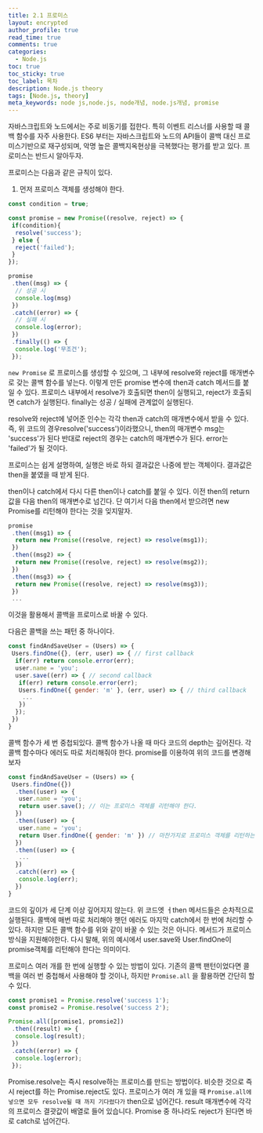```yaml
---
title: 2.1 프로미스
layout: encrypted
author_profile: true
read_time: true
comments: true
categories:
  - Node.js
toc: true
toc_sticky: true
toc_label: 목차
description: Node.js theory
tags: [Node.js, theory]
meta_keywords: node js,node.js, node개념, node.js개념, promise
---
```


자바스크립트와 노드에서는 주로 비동기를 접한다. 특히 이벤트 리스너를 사용할 때 콜백 함수를 자주 사용한다. ES6 부터는 자바스크립트와 노드의 API들이 콜백 대신 프로미스기반으로 재구성되며, 악명 높은 콜백지옥현상을 극복했다는 평가를 받고 있다. 프로미스는 반드시 알아두자.

프로미스는 다음과 같은 규칙이 있다.

1. 먼저 프로미스 객체를 생성해야 한다.

```javascript
const condition = true;

const promise = new Promise((resolve, reject) => {
 if(condition){
  resolve('success');
 } else {
  reject('failed');
 }
});

promise
 .then((msg) => {
  // 성공 시
  console.log(msg)
 })
 .catch((error) => {
  // 실패 시
  console.log(error);
 })
 .finally(() => {
  console.log('무조건');
 });
```

`new Promise` 로 프로미스를 생성할 수 있으며, 그 내부에 resolve와 reject를 매개변수로 갖는 콜백 함수를 넣는다. 이렇게 만든 promise 변수에 then과 catch 메서드를 붙일 수 있다. 프로미스 내부에서 resolve가 호출되면 then이 실행되고, reject가 호출되면 catch가 실행된다. finally는 성공 / 실패에 관계없이 실행된다.

resolve와 reject에 넣어준 인수는 각각 then과 catch의 매개변수에서 받을 수 있다. 즉, 위 코드의 경우resolve('success')이라했으니, then의 매개변수 msg는 'success'가 된다 반대로 reject의 경우는 catch의 매개변수가 된다. error는 'failed'가 될 것이다.

프로미스는 쉽게 설명하여, 실행은 바로 하되 결과값은 나중에 받는 객체이다. 결과값은 then을 붙였을 때 받게 된다.

then이나 catch에서 다시 다른 then이나 catch를 붙일 수 있다. 이전 then의 return 값을 다음 then의 매개변수로 넘긴다. 단 여기서 다음 then에서 받으려면 new Promise를 리턴해야 한다는 것을 잊지말자.

```js
promise
 .then((msg1) => {
  return new Promise((resolve, reject) => resolve(msg1));
 })
 .then((msg2) => {
  return new Promise((resolve, reject) => resolve(msg2));
 })
 .then((msg3) => {
  return new Promise((resolve, reject) => resolve(msg3));
 })
 ...
```

이것을 활용해서 콜백을 프로미스로 바꿀 수 있다.

다음은 콜백을 쓰는 패턴 중 하나이다.

```js
const findAndSaveUser = (Users) => {
 Users.findOne({}, (err, user) => { // first callback
  if(err) return console.error(err);
  user.name = 'you';
  user.save((err) => { // second callback
   if(err) return console.error(err);
   Users.findOne({ gender: 'm' }, (err, user) => { // third callback
    ...
   })
  });
 })
}
```

콜백 함수가 세 번 중첩되있다. 콜백 함수가 나올 때 마다 코드의 depth는 깊어진다. 각 콜백 함수마다 에러도 따로 처리해줘야 한다. promise를 이용하여 위의 코드를 변경해보자

```js
const findAndSaveUser = (Users) => {
 Users.findOne({})
  .then((user) => {
   user.name = 'you';
   return user.save(); // 이는 프로미스 객체를 리턴해야 한다.
  })
  .then((user) => {
   user.name = 'you';
   return User.findOne({ gender: 'm' }) // 마찬가지로 프로미스 객체를 리턴하는 함수여야 한다.
  })
  .then((user) => {
   ...
  })
  .catch((err) => {
   console.log(err);
  })
}
```

코드의 깊이가 세 단계 이상 깊어지지 않는다. 위 코드엣 ㅓthen 메서드들은 순차적으로 실행된다. 콜백에 매번 따로 처리해야 햇던 에러도 마지막 catch에서 한 번에 처리할 수 있다. 하지만 모든 콜백 함수를 위와 같이 바꿀 수 있는 것은 아니다. 메서드가 프로미스 방식을 지원해야한다. 다시 말해,  위의 예시에서 user.save와 User.findOne이 promise객체를 리턴해야 한다는 의미이다.

프로미스 여러 개를 한 번에 실행할 수 있는 방법이 있다. 기존의 콜백 팬턴이었다면 콜백을 여러 번 중첩해서 사용해야 할 것이나, 하지만 `Promise.all` 을 활용하면 간단히 할 수 있다.

```js
const promise1 = Promise.resolve('success 1');
const promise2 = Promise.resolve('success 2');

Promise.all([promise1, promsie2])
 .then((result) => {
  console.log(result);
 })
 .catch((error) => {
  console.log(error);
 });
```

Promise.resolve는 즉시 resolve하는 프로미스를 만드는 방법이다. 비슷한 것으로 즉시 reject를 하는 Promise.reject도 있다. 프로미스가 여러 개 있을 때 `Promise.all에 넣으면 모두 resolve될 때 까지 기다렸다가` then으로 넘어간다. result 매개변수에 각각의 프로미스 결괏값이 배열로 들어 있습니다. Promise 중 하나라도 reject가 된다면 바로 catch로 넘어간다.

<img src="{{ site.url }}/assets/images/node.js/1.1.2.png" alt="" />
